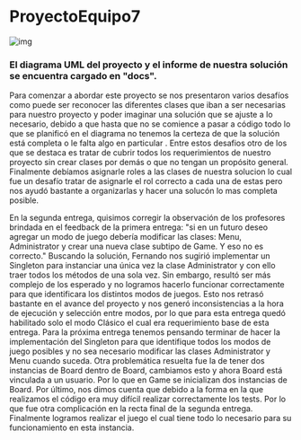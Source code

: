 # ProyectoEquipo7

![img](https://images-na.ssl-images-amazon.com/images/I/A13vvsoih5L.png)

### El diagrama UML del proyecto y el informe de nuestra solución se encuentra cargado en "docs".

Para comenzar a abordar este proyecto se nos presentaron varios desafíos como puede ser reconocer las diferentes clases que iban a ser necesarias para nuestro proyecto y poder imaginar una solución que se ajuste a lo necesario, debido a que hasta que no se comience a pasar a código todo lo que se planificó en el diagrama no tenemos la certeza de que la solución está completa o le falta algo en particular . 
Entre estos desafios otro de los que se destaca es tratar de cubrir todos los requerimientos de nuestro proyecto sin crear clases por demás o que no tengan un propósito general.
Finalmente debíamos asignarle roles a las clases de nuestra solucion lo cual fue un desafío tratar de asignarle el rol correcto a cada una de estas pero nos ayudó bastante a organizarlas y hacer una solucón lo mas completa posible.

En la segunda entrega, quisimos corregir la observación de los profesores brindada en el feedback de la primera entrega: "si en un futuro deseo agregar un modo de juego debería modificar las clases: Menu, Administrator y crear una nueva clase subtipo de Game. Y eso no es correcto."
Buscando la solución, Fernando nos sugirió implementar un Singleton para instanciar una única vez la clase Administrator y con ello traer todos los métodos de una sola vez. Sin embargo, resultó ser más complejo de los esperado y no logramos hacerlo funcionar correctamente para que identificara los distintos modos de juegos.
Esto nos retrasó bastante en el avance del proyecto y nos generó inconsistencias a la hora de ejecución y selección entre modos, por lo que para esta entrega quedó habilitado solo el modo Clásico el cual era requerimiento base de esta entrega.
Para la próxima entrega tenemos pensando terminar de hacer la implementación del Singleton para que identifique todos los modos de juego posibles y no sea necesario modificar las clases Administrator y Menu cuando suceda.
Otra problemática resuelta fue la de tener dos instancias de Board dentro de Board, cambiamos esto y ahora Board está vinculada a un usuario. Por lo que en Game se inicializan dos instancias de Board.
Por último, nos dimos cuenta que debido a la forma en la que realizamos el código era muy difícil realizar correctamente los tests. Por lo que fue otra complicación en la recta final de la segunda entrega.
Finalmente logramos realizar el juego el cual tiene todo lo necesario para su funcionamiento en esta instancia.

